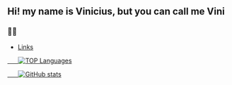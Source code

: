 ## Hi! my name is Vinicius, but you can call me Vini
### 🤠🤙

- <a href= https://guns.lol/vinic> Links


⠀
⠀![TOP Languages](https://github-readme-stats.vercel.app/api/top-langs/?username=typevs&layout=compact&theme=dracula)

⠀
⠀![GitHub stats](https://github-readme-stats.vercel.app/api?username=typevs&show_icons=true&theme=dracula)
  
  
